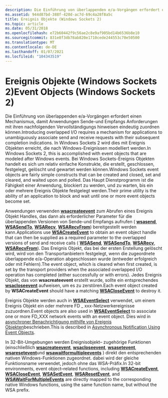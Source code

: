 ```yaml
---
description: Die Einführung von überlappenden e/a-Vorgängen erfordert einen Mechanismus, damit Anwendungen Sende-und Empfangs Anforderungen mit ihren nachfolgenden Vervollständigungs hinweisen eindeutig zuordnen können.
ms.assetid: 944d87bd-388f-420d-ac7d-69c4a28f8a5c
title: Ereignis Objekte (Windows Sockets 2)
ms.topic: article
ms.date: 05/31/2018
ms.openlocfilehash: e72b60442f9c56ae2c8e9af905bd14b6536b8e10
ms.sourcegitcommit: 831e8f3db78ab820e1710cede244553c70e50500
ms.translationtype: MT
ms.contentlocale: de-DE
ms.lasthandoff: 01/07/2021
ms.locfileid: "104343519"
---
```

# <a name="event-objects-windows-sockets-2"></a><span data-ttu-id="54653-103">Ereignis Objekte (Windows Sockets 2)</span><span class="sxs-lookup"><span data-stu-id="54653-103">Event Objects (Windows Sockets 2)</span></span>

<span data-ttu-id="54653-104">Die Einführung von überlappenden e/a-Vorgängen erfordert einen Mechanismus, damit Anwendungen Sende-und Empfangs Anforderungen mit ihren nachfolgenden Vervollständigungs hinweisen eindeutig zuordnen können.</span><span class="sxs-lookup"><span data-stu-id="54653-104">Introducing overlapped I/O requires a mechanism for applications to unambiguously associate send and receive requests with their subsequent completion indications.</span></span> <span data-ttu-id="54653-105">In Windows Sockets 2 wird dies mit Ereignis Objekten erreicht, die nach Windows-Ereignissen modelliert werden.</span><span class="sxs-lookup"><span data-stu-id="54653-105">In Windows Sockets 2, this is accomplished with event objects that are modeled after Windows events.</span></span> <span data-ttu-id="54653-106">Bei Windows Sockets-Ereignis Objekten handelt es sich um relativ einfache Konstrukte, die erstellt, geschlossen, festgelegt, gelöscht und gewartet werden können.</span><span class="sxs-lookup"><span data-stu-id="54653-106">Windows Sockets event objects are fairly simple constructs that can be created and closed, set and cleared, and waited upon and polled.</span></span> <span data-ttu-id="54653-107">Das Haupt Dienstprogramm ist die Fähigkeit einer Anwendung, blockiert zu werden, und zu warten, bis ein oder mehrere Ereignis Objekte festgelegt werden.</span><span class="sxs-lookup"><span data-stu-id="54653-107">Their prime utility is the ability of an application to block and wait until one or more event objects become set.</span></span>

<span data-ttu-id="54653-108">Anwendungen verwenden [**wsacreateevent**](/windows/desktop/api/Winsock2/nf-winsock2-wsacreateevent) zum Abrufen eines Ereignis Objekt Handles, das dann als erforderlicher Parameter für die überlappenden Versionen von Sende-und Empfangs aufrufen ( [**wsasend**](/windows/desktop/api/Winsock2/nf-winsock2-wsasend), [**WSASendTo**](/windows/desktop/api/Winsock2/nf-winsock2-wsasendto), [**WSARecv**](/windows/desktop/api/Winsock2/nf-winsock2-wsarecv), [**WSARecvFrom**](/windows/desktop/api/Winsock2/nf-winsock2-wsarecvfrom)) bereitgestellt werden kann.</span><span class="sxs-lookup"><span data-stu-id="54653-108">Applications use [**WSACreateEvent**](/windows/desktop/api/Winsock2/nf-winsock2-wsacreateevent) to obtain an event object handle that can then be supplied as a required parameter to the overlapped versions of send and receive calls ( [**WSASend**](/windows/desktop/api/Winsock2/nf-winsock2-wsasend), [**WSASendTo**](/windows/desktop/api/Winsock2/nf-winsock2-wsasendto), [**WSARecv**](/windows/desktop/api/Winsock2/nf-winsock2-wsarecv), [**WSARecvFrom**](/windows/desktop/api/Winsock2/nf-winsock2-wsarecvfrom)).</span></span> <span data-ttu-id="54653-109">Das Ereignis Objekt, das bei der ersten Erstellung gelöscht wird, wird von den Transportanbietern festgelegt, wenn die zugeordnete überlappende e/a-Operation abgeschlossen wurde (entweder erfolgreich oder mit Fehlern).</span><span class="sxs-lookup"><span data-stu-id="54653-109">The event object, which is cleared when first created, is set by the transport providers when the associated overlapped I/O operation has completed (either successfully or with errors).</span></span> <span data-ttu-id="54653-110">Jedes Ereignis Objekt, das von **wsacreateevent** erstellt wurde, sollte ein entsprechendes [**wsacloseevent**](/windows/desktop/api/Winsock2/nf-winsock2-wsacloseevent) aufweisen, um es zu zerstören.</span><span class="sxs-lookup"><span data-stu-id="54653-110">Each event object created by **WSACreateEvent** should have a matching [**WSACloseEvent**](/windows/desktop/api/Winsock2/nf-winsock2-wsacloseevent) to destroy it.</span></span>

<span data-ttu-id="54653-111">Ereignis Objekte werden auch in [**WSAEventSelect**](/windows/desktop/api/Winsock2/nf-winsock2-wsaeventselect) verwendet, um einem Ereignis Objekt ein oder mehrere FD \_ xxx-Netzwerkereignisse zuzuordnen.</span><span class="sxs-lookup"><span data-stu-id="54653-111">Event objects are also used in [**WSAEventSelect**](/windows/desktop/api/Winsock2/nf-winsock2-wsaeventselect) to associate one or more FD\_XXX network events with an event object.</span></span> <span data-ttu-id="54653-112">Dies wird in [asynchroner Benachrichtigung mithilfe von Ereignis Objekten](asynchronous-notification-using-event-objects-2.md)beschrieben.</span><span class="sxs-lookup"><span data-stu-id="54653-112">This is described in [Asynchronous Notification Using Event Objects](asynchronous-notification-using-event-objects-2.md).</span></span>

<span data-ttu-id="54653-113">In 32-Bit-Umgebungen werden Ereignisobjekt– zugehörige Funktionen (einschließlich [**wsacreateevent**](/windows/desktop/api/Winsock2/nf-winsock2-wsacreateevent), [**wsacloseevent**](/windows/desktop/api/Winsock2/nf-winsock2-wsacloseevent), [**wsasetevent**](/windows/desktop/api/Winsock2/nf-winsock2-wsasetevent), [**wsaresetevent**](/windows/desktop/api/Winsock2/nf-winsock2-wsaresetevent)und [**wsawaitformultipleevents**](/windows/desktop/api/Winsock2/nf-winsock2-wsawaitformultipleevents) ) direkt den entsprechenden nativen Windows-Funktionen zugeordnet. dabei wird der gleiche Funktionsname verwendet, jedoch ohne das WSA-Präfix.</span><span class="sxs-lookup"><span data-stu-id="54653-113">In 32-bit environments, event object–related functions, including [**WSACreateEvent**](/windows/desktop/api/Winsock2/nf-winsock2-wsacreateevent), [**WSACloseEvent**](/windows/desktop/api/Winsock2/nf-winsock2-wsacloseevent), [**WSASetEvent**](/windows/desktop/api/Winsock2/nf-winsock2-wsasetevent), [**WSAResetEvent**](/windows/desktop/api/Winsock2/nf-winsock2-wsaresetevent), and [**WSAWaitForMultipleEvents**](/windows/desktop/api/Winsock2/nf-winsock2-wsawaitformultipleevents) are directly mapped to the corresponding native Windows functions, using the same function name, but without the WSA prefix.</span></span>

 

 



